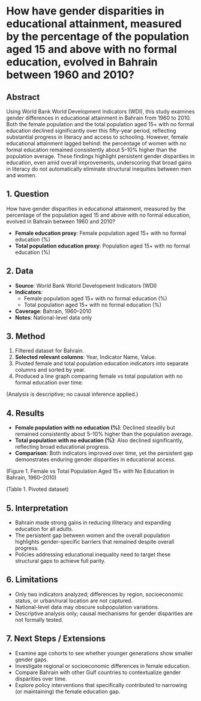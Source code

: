 # How have gender disparities in educational attainment, measured by the percentage of the population aged 15 and above with no formal education, evolved in Bahrain between 1960 and 2010?

## Abstract

Using World Bank World Development Indicators (WDI), this study examines gender differences in educational attainment in Bahrain from 1960 to 2010. Both the female population and the total population aged 15+ with no formal education declined significantly over this fifty-year period, reflecting substantial progress in literacy and access to schooling. However, female educational attainment lagged behind: the percentage of women with no formal education remained consistently about 5–10% higher than the population average. These findings highlight persistent gender disparities in education, even amid overall improvements, underscoring that broad gains in literacy do not automatically eliminate structural inequities between men and women.

## 1. Question

How have gender disparities in educational attainment, measured by the percentage of the population aged 15 and above with no formal education, evolved in Bahrain between 1960 and 2010?

- **Female education proxy**: Female population aged 15+ with no formal education (%)
- **Total population education proxy**: Population aged 15+ with no formal education (%)

## 2. Data

- **Source**: World Bank World Development Indicators (WDI)
- **Indicators**:
  - Female population aged 15+ with no formal education (%)
  - Total population aged 15+ with no formal education (%)
- **Coverage**: Bahrain, 1960–2010
- **Notes**: National-level data only

## 3. Method

1. Filtered dataset for Bahrain.
2. **Selected relevant columns**: Year, Indicator Name, Value.
3. Pivoted female and total population education indicators into separate columns and sorted by year.
4. Produced a line graph comparing female vs total population with no formal education over time.

(Analysis is descriptive; no causal inference applied.)

## 4. Results

- **Female population with no education (%)**: Declined steadily but remained consistently about 5–10% higher than the population average.
- **Total population with no education (%)**: Also declined significantly, reflecting broad educational progress.
- **Comparison**: Both indicators improved over time, yet the persistent gap demonstrates enduring gender disparities in educational access.

(Figure 1. Female vs Total Population Aged 15+ with No Education in Bahrain, 1960–2010)

(Table 1. Pivoted dataset)

## 5. Interpretation

- Bahrain made strong gains in reducing illiteracy and expanding education for all adults.
- The persistent gap between women and the overall population highlights gender-specific barriers that remained despite overall progress.
- Policies addressing educational inequality need to target these structural gaps to achieve full parity.

## 6. Limitations

- Only two indicators analyzed; differences by region, socioeconomic status, or urban/rural location are not captured.
- National-level data may obscure subpopulation variations.
- Descriptive analysis only; causal mechanisms for gender disparities are not formally tested.

## 7. Next Steps / Extensions

- Examine age cohorts to see whether younger generations show smaller gender gaps.
- Investigate regional or socioeconomic differences in female education.
- Compare Bahrain with other Gulf countries to contextualize gender disparities over time.
- Explore policy interventions that specifically contributed to narrowing (or maintaining) the female education gap.
